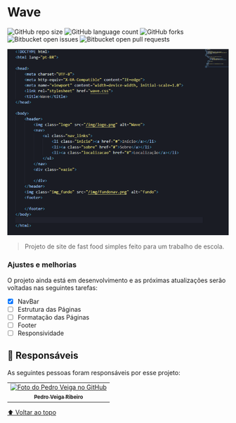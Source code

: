 # Wave

<!---Esses são exemplos. Veja https://shields.io para outras pessoas ou para personalizar este conjunto de escudos. Você pode querer incluir dependências, status do projeto e informações de licença aqui--->

![GitHub repo size](https://img.shields.io/github/repo-size/iuricode/README-template?style=for-the-badge)
![GitHub language count](https://img.shields.io/github/languages/count/iuricode/README-template?style=for-the-badge)
![GitHub forks](https://img.shields.io/github/forks/iuricode/README-template?style=for-the-badge)
![Bitbucket open issues](https://img.shields.io/bitbucket/issues/iuricode/README-template?style=for-the-badge)
![Bitbucket open pull requests](https://img.shields.io/bitbucket/pr-raw/iuricode/README-template?style=for-the-badge)

<img src="img/readme.png" alt="imagem temporária">

> Projeto de site de fast food simples feito para um trabalho de escola.

### Ajustes e melhorias

O projeto ainda está em desenvolvimento e as próximas atualizações serão voltadas nas seguintes tarefas:

- [x] NavBar
- [ ] Estrutura das Páginas
- [ ] Formatação das Páginas
- [ ] Footer
- [ ] Responsividade

## 🤝 Responsáveis

As seguintes pessoas foram responsáveis por esse projeto:

<table>
  <tr>
    <td align="center">
      <a href="https://github.com/uuMnnoPedrin">
        <img src="https://avatars.githubusercontent.com/u/84470240?v=4" width="100px;" alt="Foto do Pedro Veiga no GitHub"/><br>
        <sub>
          <b>Pedro Veiga Ribeiro</b>
        </sub>
      </a>
    </td>
  </tr>
</table>

[⬆ Voltar ao topo](#Wave)<br>